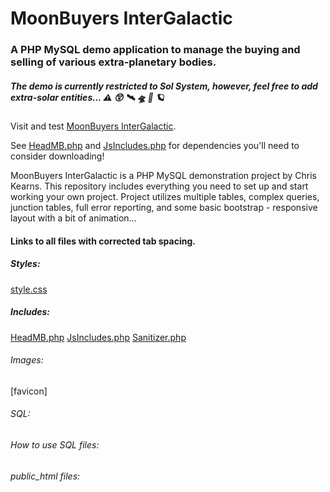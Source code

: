 # MoonBuyers InterGalactic

### A PHP MySQL demo application to manage the buying and selling of various extra-planetary bodies.

##### The demo is currently restricted to Sol System, however, feel free to add extra-solar entities... :warning: :astonished: :artificial_satellite: :flying_saucer: :rocket: :ringed_planet:

Visit and test [MoonBuyers InterGalactic](https://christopherKearns.com/MB/IndexMB.php/).

See [HeadMB.php](/includes/HeadMB.php) and [JsIncludes.php](/includes/JsIncludes.php) for dependencies you'll need to consider downloading!

MoonBuyers InterGalactic is a PHP MySQL demonstration project by Chris Kearns. This repository includes everything you need to set up and start working your own project. Project utilizes multiple tables, complex queries, junction tables, full error reporting, and some basic bootstrap - responsive layout with a bit of animation...

#### Links to all files with corrected tab spacing.

##### Styles:
[style.css](/css/style.css?ts=4)

##### Includes:
[HeadMB.php](/includes/HeadMB.php?ts=4)
[JsIncludes.php](/includes/JsIncludes.php?ts=4)
[Sanitizer.php](/includes/Sanitizer.php?ts=4)

###### Images:
[favicon]


###### SQL:


###### How to use SQL files:



###### public_html files:

